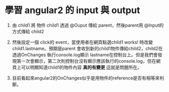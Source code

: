 # 學習 angular2 的 input 與 output

1. 由 child1 將 物件 child1 透過 @Ouput 傳給 parent，然後parent用 @Input的方式傳給 child2

2. 然後設定一個 click的 event，當使用者在網頁點選child1 works! 時改變child1.lastname。預期是parent 會收到新的child1物件傳給child2，child2在透過OnChanges 執行console.log顯示 lastname在控制台上。但是我們會發現第一次會顯示，第二次則控制台沒有顯示應該執行的console.log，但在網頁上可以明顯知道child1的物件內容 **真的有變更** 這就是問題所在。

3. 目前看起來angular2的OnChanges似乎是用物件的reference是否有相等來判斷。
